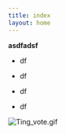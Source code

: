 ```yaml
---
title: index
layout: home
---
```


**asdfadsf**

* df

* df

* df

* df

![Ting_vote.gif](/uploads/Ting_vote.gif)